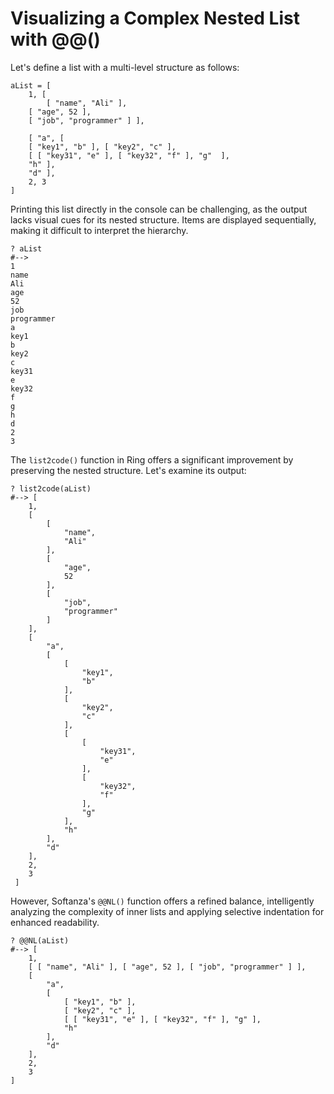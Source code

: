 # Visualizing a Complex Nested List with @@()

Let's define a list with a multi-level structure as follows:

```ring
aList = [
	1, [
    	[ "name", "Ali" ],
	[ "age", 52 ],
	[ "job", "programmer" ] ],

	[ "a", [
	[ "key1", "b" ], [ "key2", "c" ],
	[ [ "key31", "e" ], [ "key32", "f" ], "g"  ],
	"h" ],
	"d" ],
	2, 3
]
```

Printing this list directly in the console can be challenging, as the output lacks visual cues for its nested structure. Items are displayed sequentially, making it difficult to interpret the hierarchy.

```ring
? aList
#-->
1
name
Ali
age
52
job
programmer
a
key1
b
key2
c
key31
e
key32
f
g
h
d
2
3
```

The `list2code()` function in Ring offers a significant improvement by preserving the nested structure. Let's examine its output:

```ring
? list2code(aList)
#--> [
	1,
	[
		[
			"name",
			"Ali"
		],
		[
			"age",
			52
		],
		[
			"job",
			"programmer"
		]
	],
	[
		"a",
		[
			[
				"key1",
				"b"
			],
			[
				"key2",
				"c"
			],
			[
				[
					"key31",
					"e"
				],
				[
					"key32",
					"f"
				],
				"g"
			],
			"h"
		],
		"d"
	],
	2,
	3
 ]
```

However, Softanza's `@@NL()` function offers a refined balance, intelligently analyzing the complexity of inner lists and applying selective indentation for enhanced readability.

```ring
? @@NL(aList)
#--> [
	1,
	[ [ "name", "Ali" ], [ "age", 52 ], [ "job", "programmer" ] ],
	[
		"a",
		[
			[ "key1", "b" ],
			[ "key2", "c" ],
			[ [ "key31", "e" ], [ "key32", "f" ], "g" ],
			"h"
		],
		"d"
	],
	2,
	3
]
```